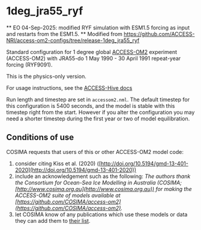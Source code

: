# 1deg_jra55_ryf

** EO 04-Sep-2025: modified RYF simulation with ESM1.5 forcing as input and restarts from the ESM1.5. 
** Modified from https://github.com/ACCESS-NRI/access-om2-configs/tree/release-1deg_jra55_ryf 

Standard configuration for 1 degree global [ACCESS-OM2](https://github.com/ACCESS-NRI/access-om2) experiment (ACCESS-OM2) with JRA55-do 1 May 1990 - 30 April 1991 repeat-year forcing (RYF9091).

This is the physics-only version.

For usage instructions, see the [ACCESS-Hive docs](https://access-hive.org.au/models/run-a-model/run-access-om/)

Run length and timestep are set in `accessom2.nml`. The default timestep for this configuration is 5400 seconds, and the model is stable with this timestep right from the start. However if you alter the configuration you may need a shorter timestep during the first year or two of model equilibration.

## Conditions of use

COSIMA requests that users of this or other ACCESS-OM2 model code:
1. consider citing Kiss et al. (2020) ([http://doi.org/10.5194/gmd-13-401-2020](http://doi.org/10.5194/gmd-13-401-2020))
2. include an acknowledgement such as the following:
*The authors thank the Consortium for Ocean-Sea Ice Modelling in Australia (COSIMA; [http://www.cosima.org.au](http://www.cosima.org.au)) for making the ACCESS-OM2 suite of models available at [https://github.com/COSIMA/access-om2](https://github.com/COSIMA/access-om2).*
3. let COSIMA know of any publications which use these models or data they can add them to [their list](https://scholar.google.com/citations?hl=en&user=inVqu_4AAAAJ).
